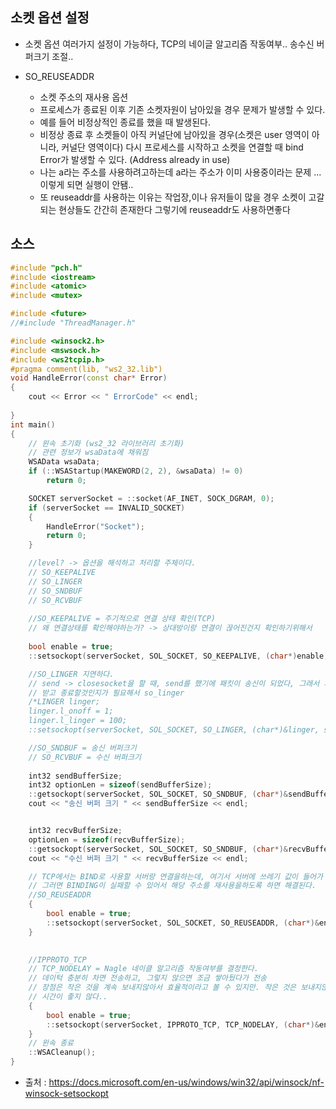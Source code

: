 ## 소켓 옵션 설정 

- 소켓 옵션 여러가지 설정이 가능하다, TCP의 네이글 알고리즘 작동여부.. 송수신 버퍼크기 조절.. 

- SO_REUSEADDR
   - 소켓 주소의 재사용 옵션
   - 프로세스가 종료된 이후 기존 소켓자원이 남아있을 경우 문제가 발생할 수 있다.
   - 예를 들어 비정상적인 종료를 했을 때 발생된다.
   - 비정상 종료 후 소켓들이 아직 커널단에 남아있을 경우(소켓은 user 영역이 아니라, 커널단 영역이다) 다시 프로세스를 시작하고 소켓을  연결할 때 bind Error가 발생할 수 있다. (Address already in use)
   - 나는 a라는 주소를 사용하려고하는데 a라는 주소가 이미 사용중이라는 문제 ... 이렇게 되면 실행이 안됌..
	- 또 reuseaddr를 사용하는 이유는 작업장,이나 유저들이 많을 경우 소켓이 고갈되는 현상들도 간간히 존재한다 그렇기에 reuseaddr도 사용하면좋다 


## 소스 

````c++
#include "pch.h"
#include <iostream>
#include <atomic>
#include <mutex>

#include <future>
//#include "ThreadManager.h"

#include <winsock2.h>
#include <mswsock.h>
#include <ws2tcpip.h>
#pragma comment(lib, "ws2_32.lib")
void HandleError(const char* Error)
{
	cout << Error << " ErrorCode" << endl;
	
}
int main()
{
	// 윈속 초기화 (ws2_32 라이브러리 초기화)
	// 관련 정보가 wsaData에 채워짐
	WSAData wsaData;
	if (::WSAStartup(MAKEWORD(2, 2), &wsaData) != 0)
		return 0;

	SOCKET serverSocket = ::socket(AF_INET, SOCK_DGRAM, 0);
	if (serverSocket == INVALID_SOCKET)
	{
		HandleError("Socket");
		return 0;
	}

	//level? -> 옵션을 해석하고 처리할 주체이다.
	// SO_KEEPALIVE
	// SO_LINGER
	// SO_SNDBUF
	// SO_RCVBUF
	
	//SO_KEEPALIVE = 주기적으로 연결 상태 확인(TCP)
	// 왜 연결상태를 확인해야하는가? -> 상대방이랑 연결이 끊어진건지 확인하기위해서
	
	bool enable = true;
	::setsockopt(serverSocket, SOL_SOCKET, SO_KEEPALIVE, (char*)enable, sizeof(enable));

	//SO_LINGER 지연하다.
	// send -> closesocket을 할 때, send를 했기에 패킷이 송신이 되었다, 그래서 지연을 시켜서 송신된 데이터를 
	// 받고 종료할것인지가 필요해서 so_linger
	/*LINGER linger;
	linger.l_onoff = 1;
	linger.l_linger = 100;
	::setsockopt(serverSocket, SOL_SOCKET, SO_LINGER, (char*)&linger, sizeof(linger));*/

	//SO_SNDBUF = 송신 버퍼크기
	// SO_RCVBUF = 수신 버퍼크기 
	
	int32 sendBufferSize;
	int32 optionLen = sizeof(sendBufferSize);
	::getsockopt(serverSocket, SOL_SOCKET, SO_SNDBUF, (char*)&sendBufferSize, &optionLen);
	cout << "송신 버퍼 크기 " << sendBufferSize << endl;


	int32 recvBufferSize;
	optionLen = sizeof(recvBufferSize);
	::getsockopt(serverSocket, SOL_SOCKET, SO_SNDBUF, (char*)&recvBufferSize, &optionLen);
	cout << "수신 버퍼 크기 " << recvBufferSize << endl;

	// TCP에서는 BIND로 사용할 서버랑 연결을하는데, 여기서 서버에 쓰레기 값이 들어가 있을 수도있다.
	// 그러면 BINDING이 실패할 수 있어서 해당 주소를 재사용을하도록 하면 해결된다.
	//SO_REUSEADDR
	{
		bool enable = true;
		::setsockopt(serverSocket, SOL_SOCKET, SO_REUSEADDR, (char*)&enable, sizeof(enable));
	}
	

	//IPPROTO_TCP
	// TCP_NODELAY = Nagle 네이클 알고리즘 작동여부를 결정한다.
	// 데이턱 충분히 차면 전송하고, 그렇지 않으면 조금 쌓아뒀다가 전송
	// 장점은 작은 것을 계속 보내지않아서 효율적이라고 볼 수 있지만. 작은 것은 보내지않기에 반응
	// 시간이 좋지 않다.. 
	{
		bool enable = true;
		::setsockopt(serverSocket, IPPROTO_TCP, TCP_NODELAY, (char*)&enable, sizeof(enable));
	}
	// 윈속 종료
	::WSACleanup();
}
````

- 출처 : https://docs.microsoft.com/en-us/windows/win32/api/winsock/nf-winsock-setsockopt